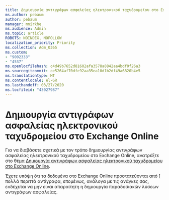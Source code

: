 ```yaml
---
title: Δημιουργία αντιγράφων ασφαλείας ηλεκτρονικού ταχυδρομείου στο Exchange Online
ms.author: pebaum
author: pebaum
manager: mnirkhe
ms.audience: Admin
ms.topic: article
ROBOTS: NOINDEX, NOFOLLOW
localization_priority: Priority
ms.collection: Adm_O365
ms.custom:
- "9002333"
- "4537"
ms.openlocfilehash: c4d49b7652d81602afa3578a8842aa4bdf0f26a3
ms.sourcegitcommit: ce5264af70dfc92aa35ea10d1b2df49a6820b4e5
ms.translationtype: HT
ms.contentlocale: el-GR
ms.lasthandoff: 03/27/2020
ms.locfileid: "43027987"
---
```

# <a name="backing-up-email-in-exchange-online"></a>Δημιουργία αντιγράφων ασφαλείας ηλεκτρονικού ταχυδρομείου στο Exchange Online

Για να διαβάσετε σχετικά με τον τρόπο δημιουργίας αντιγράφων ασφαλείας ηλεκτρονικού ταχυδρομείου στο Exchange Online, ανατρέξτε στο θέμα [Δημιουργία αντιγράφων ασφαλείας ηλεκτρονικού ταχυδρομείου στο Exchange Online](https://docs.microsoft.com/exchange/back-up-email).

Έχετε υπόψη ότι τα δεδομένα στο Exchange Online προστατεύονται από [ πολλά περιττά αντίγραφα, επομένως, ανάλογα με τις ανάγκες σας, ενδέχεται να μην είναι απαραίτητη η δημιουργία παραδοσιακών λύσεων αντιγράφων ασφαλείας.
